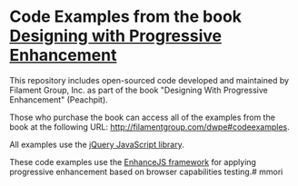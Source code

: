 Code Examples from the book [Designing with Progressive Enhancement](http://filamentgroup.com/dwpe)
================================

This repository includes open-sourced code developed and maintained by Filament Group, Inc. as part of the book "Designing With Progressive Enhancement" (Peachpit).

Those who purchase the book can access all of the examples from the book at the following URL: http://filamentgroup.com/dwpe#codeexamples.

All examples use the [jQuery JavaScript library](http://jquery.com).

These code examples use the [EnhanceJS framework](https://github.com/filamentgroup/EnhanceJS) for applying progressive enhancement based on browser capabilities testing.# mmori

